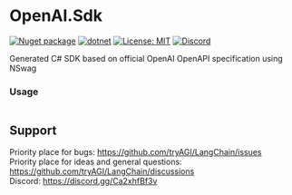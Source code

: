 # OpenAI.Sdk

[![Nuget package](https://img.shields.io/nuget/vpre/OpenAI.Sdk)](https://www.nuget.org/packages/OpenAI.Sdk/)
[![dotnet](https://github.com/tryAGI/OpenAI.Sdk/actions/workflows/dotnet.yml/badge.svg?branch=main)](https://github.com/tryAGI/OpenAI.Sdk/actions/workflows/dotnet.yml)
[![License: MIT](https://img.shields.io/github/license/tryAGI/OpenAI.Sdk)](https://github.com/tryAGI/OpenAI.Sdk/blob/main/LICENSE.txt)
[![Discord](https://img.shields.io/discord/1115206893015662663?label=Discord&logo=discord&logoColor=white&color=d82679)](https://discord.gg/Ca2xhfBf3v)

Generated C# SDK based on official OpenAI OpenAPI specification using NSwag

### Usage
```csharp

```

## Support

Priority place for bugs: https://github.com/tryAGI/LangChain/issues  
Priority place for ideas and general questions: https://github.com/tryAGI/LangChain/discussions  
Discord: https://discord.gg/Ca2xhfBf3v  